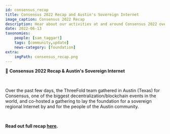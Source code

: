 ```yaml
---
id: consensus_recap
title: Consensus 2022 Recap and Austin's Sovereign Internet
image_caption: Consensus 2022 Recap
description: Hear about our activities at and around Consensus 2022 over the past week!
date: 2022-06-13
taxonomies:
    people: [sam_taggart]
    tags: [community,update]
    news-category: [foundation]
extra:
    imgPath: consensus_recap.png
---
```


📣 **Consensus 2022 Recap & Austin's Sovereign Internet**

<br/>

Over the past few days, the ThreeFold team gathered in Austin (Texas) for Consensus, one of the biggest decentralization/blockchain events in the world, and co-hosted a gathering to lay the foundation for a sovereign regional Internet by and for the people of the Austin community.

<br/>

**Read out full recap [here](https://forum.threefold.io/t/consensus-2022-and-laying-the-foundation-for-austins-sovereign-internet/3018).**